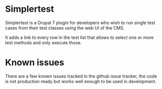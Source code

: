# Simplertest

Simplertest is a Drupal 7 plugin for developers who wish to run single test cases from their test classes using the web UI of the CMS.

It adds a link to every row in the test list that allows to select one or more test methods and only execute those.

# Known issues

There are a few known issues tracked in the github issue tracker, the code is not production ready but works well enough to be used in development.
